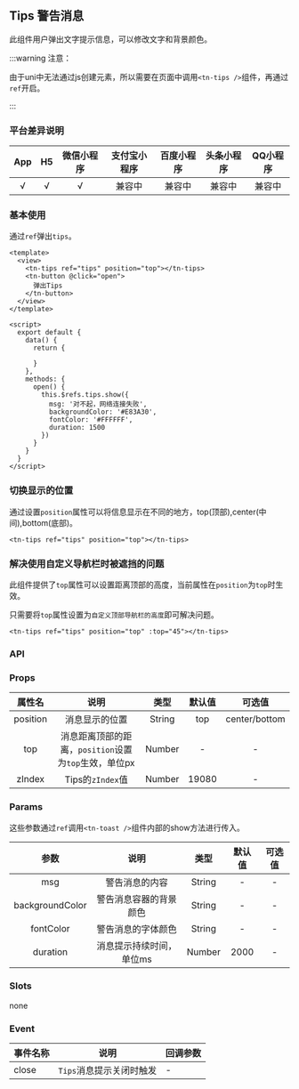 ## Tips 警告消息 <to-api/>
<demo-model url="/componentsPage/tips/tips"></demo-model>

此组件用户弹出文字提示信息，可以修改文字和背景颜色。

:::warning 注意：

由于uni中无法通过js创建元素，所以需要在页面中调用`<tn-tips />`组件，再通过`ref`开启。

:::



### 平台差异说明

| App | H5 | 微信小程序 | 支付宝小程序 | 百度小程序 | 头条小程序 | QQ小程序 |
|:---:|:--:|:-----:|:------:|:-----:|:-----:|:-----:|
|  √  | √  |   √   |  兼容中   |  兼容中  |  兼容中  |  兼容中  |



### 基本使用

通过`ref`弹出`tips`。

```vue
<template>
  <view>
    <tn-tips ref="tips" position="top"></tn-tips>
    <tn-button @click="open">
      弹出Tips
    </tn-button>
  </view>
</template>

<script>
  export default {
    data() {
      return {

      }
    },
    methods: {
      open() {
        this.$refs.tips.show({
          msg: '对不起，网络连接失败',
          backgroundColor: '#E83A30',
          fontColor: '#FFFFFF',
          duration: 1500
        })
      }
    }
  }
</script>

```



### 切换显示的位置

通过设置`position`属性可以将信息显示在不同的地方，top(顶部),center(中间),bottom(底部)。

```vue
<tn-tips ref="tips" position="top"></tn-tips>
```



### 解决使用自定义导航栏时被遮挡的问题

此组件提供了`top`属性可以设置距离顶部的高度，当前属性在`position`为`top`时生效。

只需要将`top`属性设置为`自定义顶部导航栏的高度`即可解决问题。

```vue
<tn-tips ref="tips" position="top" :top="45"></tn-tips>
```



### API

### Props

|   属性名    |                 说明                  |   类型   |  默认值  |      可选值      |
|:--------:|:-----------------------------------:|:------:|:-----:|:-------------:|
| position |               消息显示的位置               | String |  top  | center/bottom |
|   top    | 消息距离顶部的距离，`position`设置为`top`生效，单位px | Number |   -   |       -       |
|  zIndex  |           Tips的`zIndex`值            | Number | 19080 |       -       |



### Params

这些参数通过`ref`调用`<tn-toast />`组件内部的show方法进行传入。

|       参数        |      说明       |   类型   | 默认值  | 可选值 |
|:---------------:|:-------------:|:------:|:----:|:---:|
|       msg       |    警告消息的内容    | String |  -   |  -  |
| backgroundColor |  警告消息容器的背景颜色  | String |  -   |  -  |
|    fontColor    |   警告消息的字体颜色   | String |  -   |  -  |
|    duration     | 消息提示持续时间，单位ms | Number | 2000 |  -  |



### Slots

none



### Event

| 事件名称  | 说明              | 回调参数 |
|-------|-----------------|------|
| close | `Tips`消息提示关闭时触发 | -    |

